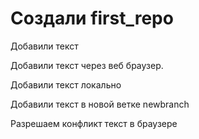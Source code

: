 # Создали first_repo

Добавили текст

Добавили текст через веб браузер.

Добавили текст локально

Добавили текст в новой ветке newbranch

Разрешаем конфликт текст в браузере
